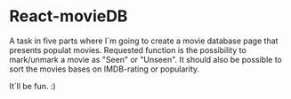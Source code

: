 # React-movieDB

A task in five parts where I´m going to create a movie database page that presents populat movies. 
Requested function is the possibility to mark/unmark a movie as "Seen" or "Unseen". It should also be possible to sort the movies bases on IMDB-rating or popularity. 

It´ll be fun. :) 
